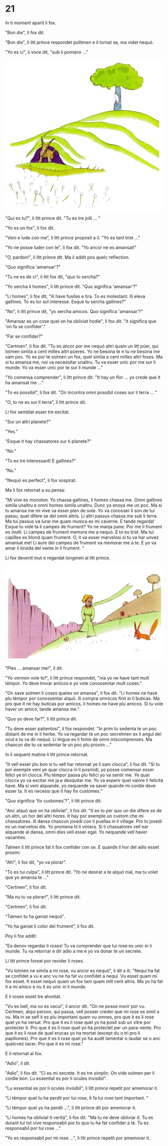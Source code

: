 # 21

In ti moment aparit li fox.

"Bon die", li fox dit.

"Bon die", li litt prince respondet politmen e il tornat se, ma videt nequó.

"Yo es ci", li voce dit, "sub li pomiero ..."

<p style="text-align:center;"><img src="img/21-3.png"></p>

"Qui es tu?", li litt prince dit. "Tu es tre jolli ... "

"Yo es un fox", li fox dit.

"Veni e lude con me", li litt prince proposit a il. "Yo es tant trist ..."

"Yo ne posse luder con te", li fox dit. "Yo ancor ne es amansat!"

"O, pardon!", li litt prince dit. Ma il addit pos quelc reflection.

"Quo significa 'amansar'?"

"Tu ne es de ci", li litt fox dit, "quo to sercha?"

"Yo sercha li homes", li litt prince dit. "Quo significa 'amansar'?"

"Li homes", li fox dit, "ili have fusiles e tira. To es molestant. Ili eleva gallines. To es lor sol interesse. Esque tu sercha gallines?"

"No", li litt prince dit, "yo sercha amicos. Quo significa 'amansar'?"

"Amansar es un cose quel on ha obliviat hodie", li fox dit. "It significa que 'on fa se confider'."

"Far se confider?"

"Certmen", li fox dit. "Tu es ancor por me nequó altri quam un litt púer, qui totmen simila a cent milles altri púeres. Yo ne besona te e tu ne besona me sam poc. Yo es por te solmen un fox, quel simila a cent milles altri foxes. Ma si tu amansa me, noi va necessitar unaltru. Tu va esser unic por me sur li munde. Yo va esser unic por te sur li munde ..."

"Yo comensa comprender", li litt prince dit. "It hay un flor ... yo crede que it ha amansat me ..."

"To es possibil", li fox dit. "On incontra omni possibil coses sur li terra ... "

"O, to ne es sur li terra", li litt prince dit.

Li fox semblat esser tre excitat.

"Sur un altri planete?"

"Yes."

"Esque it hay chassatores sur ti planete?"

"No."

"To es tre interessant! E gallines?"

"No."

"Nequó es perfect", li fox sospirat.

Ma li fox retornat a su pensa:

"Mi vive es monoton. Yo chassa gallines, li homes chassa me. Omni gallines simila unaltru e omni homes simila unaltru. Dunc yo enoya me un poc. Ma si tu amansa me mi vive va esser plen de sole. Yo va conosser li son de tui passu, quel difere se del omni altris. Li altri passus chassa me sub li terra. Ma tui passus va lurar me quam musica ex mi caverne. E tande regarda! Esque tu vide ta li
campes de frument? Yo ne manja pane. Por me li frument es ínutil. Li campes de frument memora me a nequó. E to es trist. Ma tui capilles es blond quam frument. O, it va esser marvelosi si tu va har
unvez amansat me! Li aure del campes de frument va memorar me a te. E yo va amar li bruida del vente in li frument. "

Li fox devenit mut e regardat longmen al litt prince.

<p style="text-align:center;"><img src="img/21-2.png"></p>

"Ples ... amansar me!", il dit.

"Yo vermen vole to!", li litt prince respondet, "ma yo ne have tant mult témpor. Yo deve trovar amicos e yo vole conossentar mult coses."

"On save solmen li coses queles on amansa", li fox dit. "Li homes ne have plu témpor por conossentar alquó. Ili compra omnicos finit in li buticas. Ma pro que it ne hay buticas por amicos, li homes ne have plu amicos. Si tu vole haver un amico, tande amansa me."

"Quo yo deve far?", li litt prince dit.

"Tu deve esser patientosi", li fox respondet. "In prim tu sedenta te un poc distant de me in li herbe. Yo va regardar te un poc secretmen ex li angul del ocul e tu va dir nequó. Li lingue es li fonte de omni miscomprenses. Ma chascun die tu va sedentar te un poc plu proxim ..."

In li sequent matine li litt prince retornat.

"It vell esser plu bon si tu vell har retornat ye li sam clocca", li fox dit. "Si tu por exemple veni ye quar clocca in li posmidí, yo posse comensar esser felici ye tri clocca. Plu témpor passa plu felici yo va sentir me. Ye quar clocca yo va excitar me ja e desquitar me. Yo va experir quel valore li felicitá have. Ma si veni alquande, yo nequande va saver quande mi cordie deve esser ta. It es necessi que it hay fix customes."

"Quo significa 'fix customes'?", li litt prince dit.

"Anc alquó que on ha obliviat", li fox dit. "It es to per quo un die difere se de un altri, un hor del altri hores. It hay por exemple un custom che mi chassatores. Ili dansa chascun jovedí con li puellas
in li village. Pro to jovedí es un marvelosi die. Yo promena til li viniera. Si li chassatores vell ear alquande al dansa, omni dies vell esser egal. Yo nequande vell haver vacanties.


Talmen li litt prince fat li fox confider con se. E quande li hor del adío esset proxim:

"Ah!", li fox dit, "yo va plorar".

"To es tui culpa", li litt prince dit. "Yo ne desirat a te alquó mal, ma tu volet que yo amansa te ..."

"Certmen", li fox dit.

"Ma nu tu va plorar!", li litt prince dit.

"Certmen", li fox dit.

"Talmen tu ha ganiat nequó".

"Yo ha ganiat li color del frument", li fox dit.

Poy li fox addit:

"Ea denov regardar li roses! Tu va comprender que tui rose es unic in li munde. Tu va retornar e dir adío a me e yo va donar te un secrete.


Li litt prince foreat por revider li roses.

"Vu totmen ne simila a mi rose, vu ancor es nequó", il dit a ili. "Nequí ha fat se confidet a vu e anc vu ne ha fat vu confidet a nequí. Vu esset quam mi fox esset. It esset nequó quam un fox tam quam mill cent altris. Ma yo ha fat it a mi amico e nu it es unic in li munde.

E li roses esset tre ahontat.

"Vu es bell, ma vu es vacui", il ancor dit. "On ne posse morir por vu. Certmen, alquí person, qui passa, vell posser creder que mi rose es simil a vu. Ma in se self it es plu important quam vu omnes,
pro que it es li rose quel yo ha versat. Pro que it es li rose quel yo ha posit sub un vitre por protecter it. Pro que it es li rose quel yo ha protectet per un para-vente. Pro que it es li rose de quel erucas yo ha mortat (except du o tri pro li papiliones). Pro que it es li rose quel yo ha audit lamentar o laudar
se o anc quelcvez tacer. Pro que it es mi rose."

E il retornat al fox.

"Adío", il dit.

"Adío", li fox dit. "Ci es mi secrete. It es tre simplic: On vide solmen per li cordie bon. Lu essential es por li ocules ínvisibil".

"Lu essential es por li ocules ínvisibil", li litt prince repetit por amemorar it.

"Li témpor quel tu ha perdit por tui rose, it fa tui rose tant important. "

"Li témpor quel yo ha perdit ...", li litt prince dit por amemorar it.

"Li homes ha obliviat ti veritá", li fox dit. "Ma tu ne deve obliviar it. Tu es durant tui tot vive responsabil por to quo tu ha fat confider a te. Tu es responsabil por tui rose ..."

"Yo es responsabil por mi rose ...", li litt prince repetit por amemorar it.
